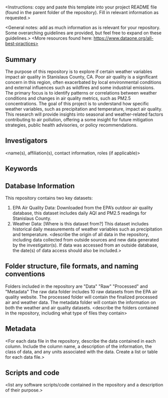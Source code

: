 # <Repository Title>
<Instructions: copy and paste this template into your project README file (found in the parent folder of the repository). Fill in relevant information as requested.>

<General notes: add as much information as is relevant for your repository. Some overarching guidelines are provided, but feel free to expand on these guidelines.>
<More resources found here: https://www.dataone.org/all-best-practices>
<Delete the text inside the brackets when formatting your file.>

## Summary
The purpose of this repository is to explore if certain weather variables impact air quality in Stanislaus County, CA. Poor air quality is a significant concern in this region, often exacerbated by local environmental 
conditions and external influences such as wildfires and some industrial emissions. The primary focus is to identify patterns or correlations between weather conditions and changes in air quality metrics, such as PM2.5 concentrations. The goal of this project is to understand how specific weather variables, such as precipitation and temperature, impact air quality. This research will provide insights into 
seasonal and weather-related factors contributing to air pollution, offering a some insight for future mitigation strategies, public health advisories, or policy recommendations.

## Investigators

<name(s), affiliation(s), contact information, roles (if applicable)>

## Keywords

<add relevant keywords here>

## Database Information
This repository contains two key datasets:
1. EPA Air Quality Data: Downloaded from the EPA’s outdoor air quality database, this dataset includes daily AQI and PM2.5 readings for Stanislaus County.
2. Weather Data: [Where is this dataset from?] This dataset includes historical daily measurements of weather variables such as precipitation and temperature.
<describe the origin of all data in the repository, including data collected from outside sources and new data generated by the investigator(s). If data was accessed from an outside database, the date(s) of data access should also be included.>


## Folder structure, file formats, and naming conventions 
Folders included in the repository are "Data" "Raw" "Processed" and "Metadata" The raw data folder includes 10 raw datasets from the EPA air quality website. The processed folder will contain the finalized 
processed air and weather data. The metadata folder will contain the information on both the weather and air quality datasets. 
<describe the folders contained in the repository, including what type of files they contain>

<describe the formats of files for the various purposes contained in the repository>

<describe your file naming conventions>

## Metadata

<For each data file in the repository, describe the data contained in each column. Include the column name, a description of the information, the class of data, and any units associated with the data. Create a list or table for each data file.> 

## Scripts and code

<list any software scripts/code contained in the repository and a description of their purpose.>

